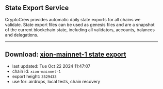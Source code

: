 ## State Export Service
CryptoCrew provides automatic daily state exports for all chains we validate. State export files can be used as genesis files and are a snapshot of the current blockchain state, including all validators, accounts, balances and delegations.

---
**Download: [xion-mainnet-1 state export](https://dl-eu2.ccvalidators.com/SERVICE/xion/xion-mainnet-1_export_3529433.json)**
---

- last updated: Tue Oct 22 2024 11:47:07
- chain id: `xion-mainnet-1`
- export height: `3529433`
- use for: airdrops, local tests, chain recovery
